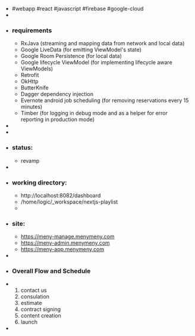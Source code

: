 - #webapp #react #javascript #firebase #google-cloud
-
- ### requirements
	- RxJava (streaming and mapping data from network and local data)
	- Google LiveData (for emitting ViewModel's state)
	- Google Room Persistence (for local data)
	- Google lifecycle ViewModel (for implementing lifecycle aware ViewModels)
	- Retrofit
	- OkHttp
	- ButterKnife
	- Dagger dependency injection
	- Evernote android job scheduling (for removing reservations every 15 minutes)
	- Timber (for logging in debug mode and as a helper for error reporting in production mode)
-
-
- ### status:
	- revamp
-
- ### working directory:
	- http://localhost:8082/dashboard
	- /home/logic/_workspace/nextjs-playlist
	-
- ### site:
	- https://meny-manage.menymeny.com
	- https://meny-admin.menymeny.com
	- https://meny-app.menymeny.com
-
- ### Overall Flow and Schedule
- 1. contact us
  2. consulation
  3. estimate
  4. contract signing
  5. content creation
  6. launch
-